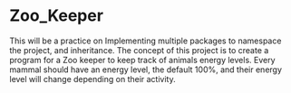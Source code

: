 # Zoo_Keeper
This will be a practice on Implementing multiple packages to namespace the project, and inheritance. The concept of this project is to create a program for a Zoo keeper to keep track of animals energy levels. Every mammal should have an energy level, the default 100%, and their energy level will change depending on their activity.
